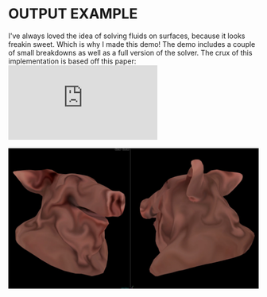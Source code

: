 # OUTPUT EXAMPLE
I've always loved the idea of solving fluids on surfaces, because it looks freakin sweet. Which is why I made this demo! The demo includes a couple of small breakdowns as well as a full version of the solver. The crux of this implementation is based off this paper: ![Stable, Circulation-Preserving, Simplicial Fluids](http://www.geometry.caltech.edu/pubs/ETKSD07.pdf)

![Pighead Flow](./imgs/pighead_flow.jpg)
